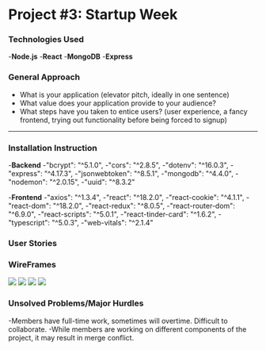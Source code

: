 # Project #3: Startup Week

### Technologies Used

-**Node.js**
-**React**
-**MongoDB**
-**Express**

### General Approach

- What is your application (elevator pitch, ideally in one sentence)
- What value does your application provide to your audience?
- What steps have you taken to entice users? (user experience, a fancy frontend, trying out functionality before being forced to signup)

---

### Installation Instruction

-**Backend**
    -"bcrypt": "^5.1.0",
    -"cors": "^2.8.5",
    -"dotenv": "^16.0.3",
    -"express": "^4.17.3",
    -"jsonwebtoken": "^8.5.1",
    -"mongodb": "^4.4.0",
    -"nodemon": "^2.0.15",
    -"uuid": "^8.3.2"

-**Frontend**
    -"axios": "^1.3.4",
    -"react": "^18.2.0",
    -"react-cookie": "^4.1.1",
    -"react-dom": "^18.2.0",
    -"react-redux": "^8.0.5",
    -"react-router-dom": "^6.9.0",
    -"react-scripts": "^5.0.1",
    -"react-tinder-card": "^1.6.2",
    -"typescript": "^5.0.3",
    -"web-vitals": "^2.1.4"
    
### User Stories


### WireFrames
<img src=https://imgur.com/aEmtR6T>

<img src=https://imgur.com/wUbPppV>

<img src=https://imgur.com/1aAN0Po>

<img src=https://imgur.com/41mVOQy>

### Unsolved Problems/Major Hurdles

-Members have full-time work, sometimes will overtime. Difficult to collaborate.
-While members are working on different components of the project, it may result in merge conflict.



